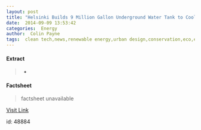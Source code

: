 ```yaml
---
layout: post
title: "Helsinki Builds 9 Million Gallon Underground Water Tank to Cool Local Buildings"
date:  2014-09-09 13:53:42 
categories:  Energy      
author:  Colin Payne                                                   
tags:  clean tech,news,renewable energy,urban design,conservation,eco,efficiency,environmental,finland,friendly,gasses,green,greenhouse,helsinki,kalasatama,kutsuplus,public,tank,transit,water issues                                                                                                                                                                                                                                                                                                                                                                                                                                                                                                                                                                                                
---
```



#### Extract
>+

#### Factsheet
>factsheet unavailable

[Visit Link](http://inhabitat.com/helsinki-builds-9-million-gallon-underground-water-tank-to-cool-local-buildings/)

id:   48884 
